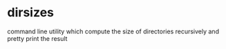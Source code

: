 # dirsizes
command line utility which compute the size of directories recursively and pretty print the result
